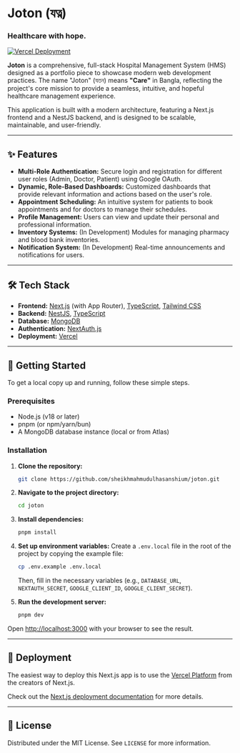 # Joton (যত্ন)

### Healthcare with hope.

[![Vercel Deployment](https://vercel.com/button)](https://joton.vercel.app/)

**Joton** is a comprehensive, full-stack Hospital Management System (HMS) designed as a portfolio piece to showcase modern web development practices. The name "Joton" (যতন) means **"Care"** in Bangla, reflecting the project's core mission to provide a seamless, intuitive, and hopeful healthcare management experience.

This application is built with a modern architecture, featuring a Next.js frontend and a NestJS backend, and is designed to be scalable, maintainable, and user-friendly.

---

## ✨ Features

-   **Multi-Role Authentication:** Secure login and registration for different user roles (Admin, Doctor, Patient) using Google OAuth.
-   **Dynamic, Role-Based Dashboards:** Customized dashboards that provide relevant information and actions based on the user's role.
-   **Appointment Scheduling:** An intuitive system for patients to book appointments and for doctors to manage their schedules.
-   **Profile Management:** Users can view and update their personal and professional information.
-   **Inventory Systems:** (In Development) Modules for managing pharmacy and blood bank inventories.
-   **Notification System:** (In Development) Real-time announcements and notifications for users.

---

## 🛠️ Tech Stack

-   **Frontend:** [Next.js](https://nextjs.org/) (with App Router), [TypeScript](https://www.typescriptlang.org/), [Tailwind CSS](https://tailwindcss.com/)
-   **Backend:** [NestJS](https://nestjs.com/), [TypeScript](https://www.typescriptlang.org/)
-   **Database:** [MongoDB](https://www.mongodb.com/)
-   **Authentication:** [NextAuth.js](https://next-auth.js.org/)
-   **Deployment:** [Vercel](https://vercel.com/)

---

## 🚀 Getting Started

To get a local copy up and running, follow these simple steps.

### Prerequisites

-   Node.js (v18 or later)
-   pnpm (or npm/yarn/bun)
-   A MongoDB database instance (local or from Atlas)

### Installation

1.  **Clone the repository:**
    ```sh
    git clone https://github.com/sheikhmahmudulhasanshium/joton.git
    ```
2.  **Navigate to the project directory:**
    ```sh
    cd joton
    ```
3.  **Install dependencies:**
    ```sh
    pnpm install
    ```
4.  **Set up environment variables:**
    Create a `.env.local` file in the root of the project by copying the example file:
    ```sh
    cp .env.example .env.local
    ```
    Then, fill in the necessary variables (e.g., `DATABASE_URL`, `NEXTAUTH_SECRET`, `GOOGLE_CLIENT_ID`, `GOOGLE_CLIENT_SECRET`).

5.  **Run the development server:**
    ```sh
    pnpm dev
    ```

Open [http://localhost:3000](http://localhost:3000) with your browser to see the result.

---

## 🚀 Deployment

The easiest way to deploy this Next.js app is to use the [Vercel Platform](https://vercel.com/new?utm_medium=default-template&filter=next.js&utm_source=create-next-app&utm_campaign=create-next-app-readme) from the creators of Next.js.

Check out the [Next.js deployment documentation](https://nextjs.org/docs/app/building-your-application/deploying) for more details.

---

## 📜 License

Distributed under the MIT License. See `LICENSE` for more information.